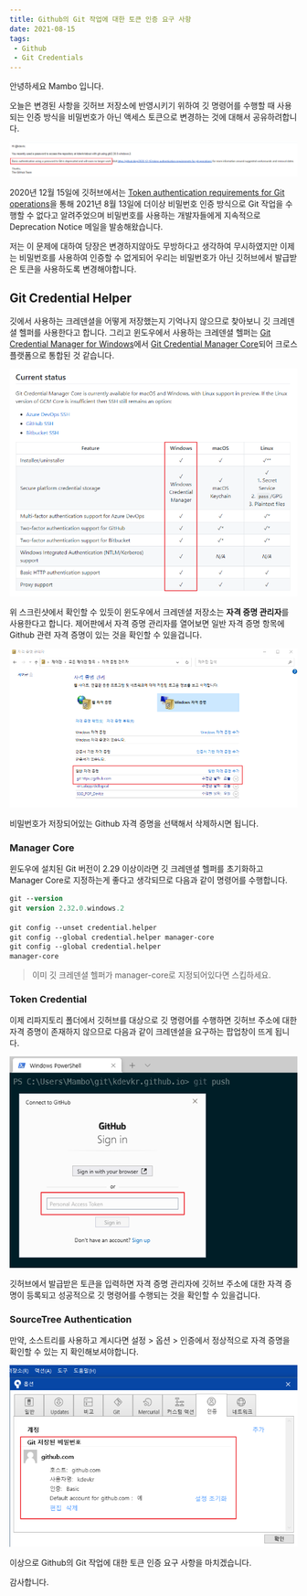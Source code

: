 ```yaml
---
title: Github의 Git 작업에 대한 토큰 인증 요구 사항
date: 2021-08-15
tags:
 - Github
 - Git Credentials
---
```


안녕하세요 Mambo 입니다.

오늘은 변경된 사항을 깃허브 저장소에 반영시키기 위하여 깃 명령어를 수행할 때 사용되는 인증 방식을 비밀번호가 아닌 액세스 토큰으로 변경하는 것에 대해서 공유하려합니다. 

![](/images/posts/token-authentication-requirements/windows-git-credentials-01.png)

2020년 12월 15일에 깃허브에서는 [Token authentication requirements for Git operations](https://github.blog/2020-12-15-token-authentication-requirements-for-git-operations/)을 통해 2021년 8월 13일에 더이상 비밀번호 인증 방식으로 Git 작업을 수행할 수 없다고 알려주었으며 비밀번호를 사용하는 개발자들에게 지속적으로 Deprecation Notice 메일을 발송해왔습니다.

저는 이 문제에 대하여 당장은 변경하지않아도 무방하다고 생각하여 무시하였지만 이제는 비밀번호를 사용하여 인증할 수 없게되어 우리는 비밀번호가 아닌 깃허브에서 발급받은 토큰을 사용하도록 변경해야합니다.

## Git Credential Helper
깃에서 사용하는 크레덴셜을 어떻게 저장했는지 기억나지 않으므로 찾아보니 깃 크레덴셜 헬퍼를 사용한다고 합니다. 그리고 윈도우에서 사용하는 크레덴셜 헬퍼는 [Git Credential Manager for Windows](https://github.com/Microsoft/Git-Credential-Manager-for-Windows)에서 [Git Credential Manager Core](https://github.com/microsoft/Git-Credential-Manager-Core)되어 크로스 플랫폼으로 통합된 것 같습니다.

![](/images/posts/token-authentication-requirements/windows-git-credentials-02.png)

위 스크린샷에서 확인할 수 있듯이 윈도우에서 크레덴셜 저장소는 **자격 증명 관리자**를 사용한다고 합니다. 제어판에서 자격 증명 관리자를 열어보면 일반 자격 증명 항목에 Github 관련 자격 증명이 있는 것을 확인할 수 있을겁니다.

![](/images/posts/token-authentication-requirements/windows-git-credentials-03.png)

비밀번호가 저장되어있는 Github 자격 증명을 선택해서 삭제하시면 됩니다. 

### Manager Core
윈도우에 설치된 Git 버전이 2.29 이상이라면 깃 크레덴셜 헬퍼를 초기화하고 Manager Core로 지정하는게 좋다고 생각되므로 다음과 같이 명령어를 수행합니다.

```ps Windows Terminal
git --version
git version 2.32.0.windows.2

git config --unset credential.helper
git config --global credential.helper manager-core
git config --global credential.helper
manager-core
```

> 이미 깃 크레덴셜 헬퍼가 manager-core로 지정되어있다면 스킵하세요.

### Token Credential 
이제 리파지토리 폴더에서 깃허브를 대상으로 깃 명령어를 수행하면 깃허브 주소에 대한 자격 증명이 존재하지 않으므로 다음과 같이 크레덴셜을 요구하는 팝업창이 뜨게 됩니다.

![](/images/posts/token-authentication-requirements/windows-git-credentials-04.png)

깃허브에서 발급받은 토큰을 입력하면 자격 증명 관리자에 깃허브 주소에 대한 자격 증명이 등록되고 성공적으로 깃 명령어를 수행되는 것을 확인할 수 있을겁니다.

### SourceTree Authentication
만약, 소스트리를 사용하고 계시다면 설정 > 옵션 > 인증에서 정상적으로 자격 증명을 확인할 수 있는 지 확인해보셔야합니다.

![](/images/posts/token-authentication-requirements/windows-git-credentials-05.png)

이상으로 Github의 Git 작업에 대한 토큰 인증 요구 사항을 마치겠습니다.

감사합니다.